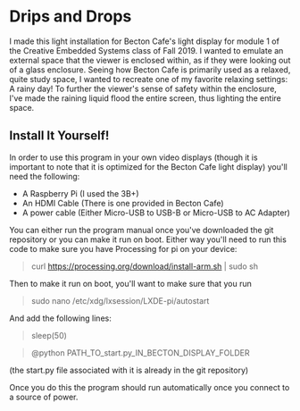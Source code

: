 # Drips and Drops

I made this light installation for Becton Cafe's light display for module 1 of the Creative Embedded Systems class of Fall 2019. I wanted to emulate an external space that the viewer is enclosed within, as if they were looking out of a glass enclosure. Seeing how Becton Cafe is primarily used as a relaxed, quite study space, I wanted to recreate one of my favorite relaxing settings: A rainy day! To further the viewer's sense of safety within the enclosure, I've made the raining liquid flood the entire screen, thus lighting the entire space.

## Install It Yourself!

In order to use this program in your own video displays (though it is important to note that it is optimized for the Becton Cafe light display) you'll need the following:

- A Raspberry Pi (I used the 3B+)
- An HDMI Cable (There is one provided in Becton Cafe)
- A power cable (Either Micro-USB to USB-B or Micro-USB to AC Adapter)

You can either run the program manual once you've downloaded the git repository or you can make it run on boot. Either way you'll need to run this code to make sure you have Processing for pi on your device:
> curl https://processing.org/download/install-arm.sh | sudo sh

Then to make it run on boot, you'll want to make sure that you run

> sudo nano /etc/xdg/lxsession/LXDE-pi/autostart

And add the following lines:

> sleep(50)

> @python PATH_TO_start.py_IN_BECTON_DISPLAY_FOLDER


(the start.py file associated with it is already in the git repository)

Once you do this the program should run automatically once you connect to a source of power.